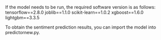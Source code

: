 
If the model needs to be run, the required software version is as follows:
tensorflow==2.8.0
joblib==1.1.0
scikit-learn==1.0.2
xgboost==1.6.0
lightgbm==3.3.5

To obtain the sentiment prediction results, you can import the model into predictornew.py.

